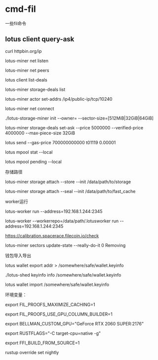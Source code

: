 # cmd-fil
一些fil命令
## lotus client query-ask

curl httpbin.org/ip

lotus-miner net listen

lotus-miner net peers

lotus client list-deals

lotus-miner storage-deals list

lotus-miner actor set-addrs /ip4/public-ip/tcp/10240

lotus-miner net connect 


./lotus-storage-miner init --owner=<bls-address-with-funds> --sector-size=[512MiB|32GiB|64GiB]
	

lotus-miner storage-deals set-ask --price 5000000 --verified-price 4000000 --max-piece-size 32GiB

lotus send --gas-price 700000000000 t01119 0.00001

lotus mpool stat --local

lotus mpool pending --local


存储路径

lotus-miner storage attach --store --init /data/path/to/storage

lotus-miner storage attach --seal --init /data/path/to/fast_cache


worker运行

lotus-worker run --address=192.168.1.244:2345

lotus-worker --workerrepo=/data/path/.lotusworker run --address=192.168.1.244:2345




https://calibration.spacerace.filecoin.io/check

lotus-miner sectors update-state --really-do-it 0 Removing


钱包导入导出

lotus wallet export addr > /somewhere/safe/wallet.keyinfo
	
./lotus-shed keyinfo info /somewhere/safe/wallet.keyinfo

lotus wallet import /somewhere/safe/wallet.keyinfo


环境变量：

export FIL_PROOFS_MAXIMIZE_CACHING=1

export FIL_PROOFS_USE_GPU_COLUMN_BUILDER=1

export BELLMAN_CUSTOM_GPU="GeForce RTX 2060 SUPER:2176"

export RUSTFLAGS="-C target-cpu=native -g"

export FFI_BUILD_FROM_SOURCE=1



rustup override set nightly

